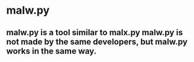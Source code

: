 # malw.py
## malw.py is a tool similar to malx.py malw.py is not made by the same developers, but malw.py works in the same way.
